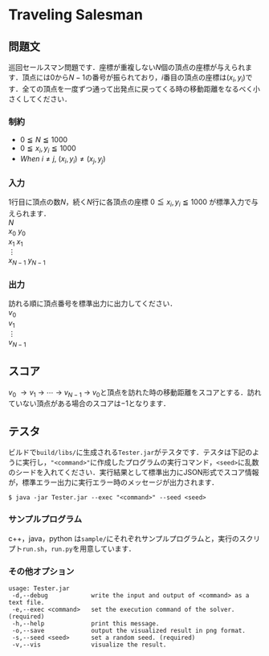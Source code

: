 # Traveling Salesman

## 問題文
巡回セールスマン問題です．座標が重複しない$N$個の頂点の座標が与えられます．頂点には$0$から$N-1$の番号が振られており，$i$番目の頂点の座標は$(x_{i}, y_{i})$です．全ての頂点を一度ずつ通って出発点に戻ってくる時の移動距離をなるべく小さくしてください．

### 制約
- $0 \leqq N \leqq 1000$
- $0 \leqq x_{i}, y_{i} \leqq 1000$
- $When \ i \neq j,\ (x_{i}, y_{i}) \neq (x_{j}, y_{j})$

### 入力
$1$行目に頂点の数$N$，続く$N$行に各頂点の座標 $0 \leqq x_{i}, y_{i} \leqq 1000$ が標準入力で与えられます．  
$N$  
$x_{0} \ y_{0}$  
$x_{1} \ x_{1}$  
$\vdots$  
$x_{N-1} \ y_{N-1}$  

### 出力
訪れる順に頂点番号を標準出力に出力してください．  
$v_{0}$  
$v_{1}$  
$\vdots$  
$v_{N-1}$  

## スコア
$v_{0} \ \rightarrow v_{1} \ \rightarrow \ \cdots \ \rightarrow \ v_{N-1} \ \rightarrow \ v_{0}$と頂点を訪れた時の移動距離をスコアとする．訪れていない頂点がある場合のスコアは$-1$となります．

## テスタ
ビルドで`build/libs/`に生成される`Tester.jar`がテスタです．テスタは下記のように実行し，`"<command>"`に作成したプログラムの実行コマンド，`<seed>`に乱数のシードを入れてください．実行結果として標準出力にJSON形式でスコア情報が，標準エラー出力に実行エラー時のメッセージが出力されます．
```
$ java -jar Tester.jar --exec "<command>" --seed <seed>
```
### サンプルプログラム
c++，java，python は`sample/`にそれぞれサンプルプログラムと，実行のスクリプト`run.sh`，`run.py`を用意しています．

### その他オプション
```
usage: Tester.jar
 -d,--debug            write the input and output of <command> as a text file.
 -e,--exec <command>   set the execution command of the solver. (required)
 -h,--help             print this message.
 -o,--save             output the visualized result in png format.
 -s,--seed <seed>      set a random seed. (required)
 -v,--vis              visualize the result.
```
